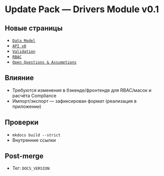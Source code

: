 # Update Pack — Drivers Module v0.1

## Новые страницы

* [`Data Model`](../../spec/drivers/DATA_MODEL.md)
* [`API v0`](../../spec/drivers/API.md)
* [`Validation`](../../spec/drivers/VALIDATION.md)
* [`RBAC`](../../spec/drivers/RBAC.md)
* [`Open Questions & Assumptions`](../../spec/drivers/OPEN_QUESTIONS_AND_ASSUMPTIONS.md)

## Влияние

* Требуются изменения в бэкенде/фронтенде для RBAC/масок и расчёта Compliance
* Импорт/экспорт — зафиксирован формат (реализация в приложении)

## Проверки

* `mkdocs build --strict`
* Внутренние ссылки

## Post-merge

* Тег: `DOCS_VERSION`

